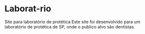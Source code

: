# Laborat-rio
Site para laboratório de protética
Este site foi desenvolvido para um laboratório de protética de SP,  onde o publico alvo são dentistas.
